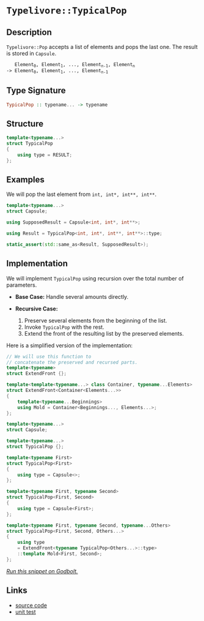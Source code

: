 <!-- Copyright 2024 Feng Mofan
SPDX-License-Identifier: Apache-2.0 -->

# `Typelivore::TypicalPop`

## Description

`Typelivore::Pop` accepts a list of elements and pops the last one. The result is stored in `Capsule`.

<pre><code>   Element<sub>0</sub>, Element<sub>1</sub>, ..., Element<sub>n-1</sub>, Element<sub>n</sub>
-> Element<sub>0</sub>, Element<sub>1</sub>, ..., Element<sub>n-1</sub></code></pre>

## Type Signature

```Haskell
TypicalPop :: typename... -> typename
```

## Structure

```C++
template<typename...>
struct TypicalPop
{
    using type = RESULT;
};
```

## Examples

We will pop the last element from `int, int*, int**, int**`.

```C++
template<typename...>
struct Capsule;

using SupposedResult = Capsule<int, int*, int**>;

using Result = TypicalPop<int, int*, int**, int**>::type;

static_assert(std::same_as<Result, SupposedResult>);
```

## Implementation

We will implement `TypicalPop` using recursion over the total number of parameters.

- **Base Case:** Handle several amounts directly.
- **Recursive Case:**

  1. Preserve several elements from the beginning of the list.
  2. Invoke `TypicalPop` with the rest.
  3. Extend the front of the resulting list by the preserved elements.

Here is a simplified version of the implementation:

```C++
// We will use this function to
// concatenate the preserved and recursed parts.
template<typename>
struct ExtendFront {};

template<template<typename...> class Container, typename...Elements>
struct ExtendFront<Container<Elements...>>
{
    template<typename...Beginnings>
    using Mold = Container<Beginnings..., Elements...>;
};

template<typename...>
struct Capsule;

template<typename...>
struct TypicalPop {};

template<typename First>
struct TypicalPop<First>
{
    using type = Capsule<>;
};

template<typename First, typename Second>
struct TypicalPop<First, Second>
{
    using type = Capsule<First>;
};

template<typename First, typename Second, typename...Others>
struct TypicalPop<First, Second, Others...>
{
    using type
    = ExtendFront<typename TypicalPop<Others...>::type>
    ::template Mold<First, Second>;
};
```

[*Run this snippet on Godbolt.*](https://godbolt.org/#z:OYLghAFBqd5QCxAYwPYBMCmBRdBLAF1QCcAaPECAMzwBtMA7AQwFtMQByARg9KtQYEAysib0QXACx8BBAKoBnTAAUAHpwAMvAFYTStJg1DIApACYAQuYukl9ZATwDKjdAGFUtAK4sGIAKwAzKSuADJ4DJgAcj4ARpjEAdIADqgKhE4MHt6%2BeqnpjgLhkTEs8YmSAOy2mPaFDEIETMQE2T5%2BQTV1mY3NBMXRcQlJtk0tbblco30DpeUgVQCUtqhexMjsHOaBEcjeWADUJoFuXo60hACex9gmGgCCd/cA9M8HAOqYBwDudLQHXiUBwICDwCgOVC8DAcmWBqCerwOaGhTAIjFRXxBX2SxEwSmIADdMOgDoYSbjkGslCTkn0FAA6J5oljJAxo45uAiXZLotg3J4KAjELwOA7YVRohjoABixFkR0qVkqABFjlYHkzMCy2ZgOczWRi9dzeZh6WabkiDApwR5BEwIglSMDjcw2Gb6dh6GxBAp%2BQ9BcLReLJTK5YIObamg7iBzPVrGAQGebArcU08TIqngds8CtQb2ScuTzXaazRZMMAIgwIsBfWmHjmAekjAcALKeEnHZUHSP2yIxk7lysMatGJP0p1x72J938wLqx4qtXph76nVG4usUuM%2Bv3AMigg9pjJBReejLjWrvPrwsurez3f70UAFW5eFEtGUqGSCqVqvnK73Guhq3pubAHNKeDEIKfp7kKB4HK%2ByTvmIX7JBykHQQQsEZgujaAjWzo8kcgTdm4x6nueJxzguGb/rRV7aiBnJ3uBmGCk6RYmgcQiYMi6CwU%2Bh5IShn7fhhUEcTxfECAJu64VmOYES2XEkWRFFnrqJzsdhaYARqS76Y8jH5lpLFgV8OmcaxXy8fx1kWe6ADyWLQYJ8Evm%2BH5oRJWFOnZslOi5CAJOOOGZg2SnNsARG6pF2ZdmKEquLKsgbtxIneeJJzBaFD7YCAIBcbBjaFcBaJth2vlSQFUo0emhkMS8ABUrVte1zwIm1z7YEIz5tZ1DzPO1I3NYNxmPGYOzQvsXwcmcdBXDhJk3uZJr5QKHmHuRJ6aReE3KTFQheMk%2BTEgASniZ6HolO2UWZEQEE6j3Nc9gitfVl73IdByXZRN2kYhXmodlbiPW9BCvQcL1QzDNxlca%2B2bai74APpMNaCQEBAgroIVChbujdZuH913%2BSdZ3oKTtC6dgixqhwyy0Jw/i8H4HBaKQqCcG41jWAcCirOsc1TTwpAEJojPLAA1gEZj0pUZiSAAHMr/gaAAnP4ZgaAAbMrwTMxwki8CwEgaBopDs5z3McLwCggJbEsc4zpBwLAMCICAqwEMkZzkJQaAsnQCRRFunCqMrusALS65IBzAMgyAHFI9JmLwxKECQeB41M/CCCIYjsFIMiCIoKjqC7pC6FM3zEMenA8EzLNs5LXOcE5Zx%2B4eqBUAckcx3HCdJynkhpwcEAeMH9DEEcouLLwztaMsEBIEHyEzwHEDryHiTAFIZh8HQaLQZQsRt7EETNJcje8JfzDEJcTmxNofHO2LQfTk5DC0DfVdYLELwwByK0FoA7bgvAsAsEMMAcQ/8oJvzwEScBnNMCqD4mcTYYtHq1DbhcWI9dH4eCwG3IUeAzYQNIESYgsQ0iYGVFqGBFwjCS2WFQAwtYABqeBMDfCcsWW%2BpdhAfmLtIfO8glBqDbjXfQMCUB80sPoPAsQHaQGWN%2Beo4Do64y7KYSw1gda8FQNQ4gOc8TwGWHYRBzgICuAmH4KYYQHRzGGFMfIGQBD2LyGkDxDBZhDESFMKxMIBC9HGJ4doehgn1DCf0ZxASoljFaBEyY0wWj%2BLKK4yxQsNgSGbhwVmVs26237lHWO8dE7J1TmYCeuAs6z22FwBe4tWHLBCkwLAiQIAywWIEekGtAiVEkBoSQStdYW38LrDW%2BhOAm1IGbQIXB6S6y4PrDWytVn%2BEkFwfwAzdZFKrrbe2jsWkuxXp7Ve3su7%2BwoNvVA09Q7hw4M0FgBJKjRyYJaGBKcNb0iWag/ARBTG5yEYXcQJdxHlykVXXQh864Nwgfkwp1sjEd2uT3PuLy3kfK%2BS2Lgvz/kTynhvBIc9AhmGaUvV2lyd6b1ubS4YWL3l7BgfirglsaA01CmfC%2BV9H6CPvtfZ%2Br8HCCM/gmb%2Bv824AKASAsBgioFMM2JzfAFJHDILbmgjBaJBE4KNpzfBhDLjEOVYvUxFCxbUNoUoBh0CjDMNAGcvgHCFDcN4fwxggjxFgtEUIqFldOawtkSwvRVhFH4NUd0rmyRNGcG0QQOSypQ0GJtiYsxkbLG1GsX4WxUovGOKlBk%2BYbifH1HzaQdx9Qi2uK6Nm2J5bok9CSdWwJaTkk5AcW2lteSVhrFyU0mZBTW6HM4KSYgrz3mfJZXigl9INC1MBSQMlTTF6tNIO0zplB8lzIWb8kZlRdmVEqIEUZkg45TBRe3O2tgTlUvOfAS5Ptu5bwZcQMObBOAvKHiwBQBJk4EnxfSHUgoM6LuBXob1IiJBiNkP66RIBgjwuSLfJFw6bZot9mcA4vcx0sG/b%2B/9gHgOHknvcklDSpqBEpawt2a8yO7xffRmeIA/2nVRgBjWqNiPo3HXHI%2BXLT4QHPlXQV/LKGiafi/N%2BYr7lfx/n/FVmBAHALEPKyhir7WmtIKqxBGqq5aspDqyheq8HKKNSa0h5rBFWrobaphNYaPsKYFwnhfCBGUMg0XaDfrJEBp0Ah4NxgFE2AjRY6NsaODPFxvI/RlhDFczTVgDNtaQk5rsSkztTiSgJJLQUTI5bK2ZG7UErNqX60ZaiaVmJzb4mZNbYKPoDaavZbqz2wWfbi6oYOehjguH8N/oOBxoDGJBQLvqcu6jZy2mYA6cMKNRsd0gDML8wIgR/Dq22RbVblR9bddRdeh2Ts12yyqGnA9XApAa33QMrg1QjaBDQ/t1dU3B3pz21e57y9ljUPSM4SQQA)

## Links

- [source code](../../../../conceptrodon/descend/typelivore/pop.hpp)
- [unit test](../../../../tests/unit/typelivore/typical_pop.test.hpp)
